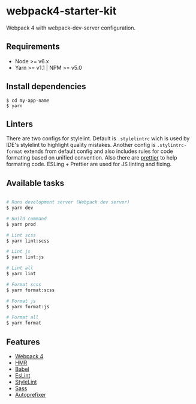 # webpack4-starter-kit

Webpack 4 with webpack-dev-server configuration.

## Requirements

- Node >= v6.x
- Yarn >= v1.1 | NPM >= v5.0

## Install dependencies

```
$ cd my-app-name
$ yarn
```

## Linters
There are two configs for stylelint. Default is `.stylelintrc` wich is used by IDE's stylelint to highlight quality mistakes. Another config is `.stylintrc-format` extends from default config and also includes rules for code formating based on unified convention. Also there are [prettier](https://prettier.io) to help formating code. ESLing + Prettier are used for JS linting and fixing.

## Available tasks

```sh

# Runs development server (Webpack dev server)
$ yarn dev

# Build command
$ yarn prod

# Lint scss
$ yarn lint:scss

# Lint js
$ yarn lint:js

# Lint all
$ yarn lint

# Format scss
$ yarn format:scss

# Format js
$ yarn format:js

# Format all
$ yarn format

```

## Features

* [Webpack 4](https://github.com/webpack/webpack)
* [HMR](https://webpack.js.org/concepts/hot-module-replacement/)
* [Babel](https://babeljs.io/)
* [EsLint](https://eslint.org/docs/user-guide/getting-started)
* [StyleLint](https://github.com/stylelint/stylelint)
* [Sass](https://github.com/webpack-contrib/sass-loader)
* [Autoprefixer](https://github.com/postcss/autoprefixer)
